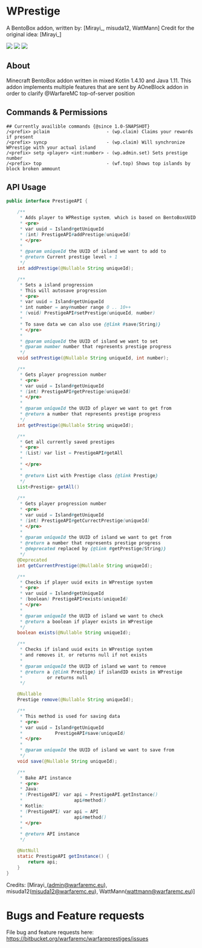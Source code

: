# WPrestige
A BentoBox addon, written by: [Mirayi_, misuda12, WattMann]
Credit for the original idea: [Mirayi_]

![](https://img.shields.io/badge/Compatibility-1.16-green?style=flat-square)
![](https://img.shields.io/badge/Java_version-1.11-blue?style=flat-square)
![](https://img.shields.io/badge/Dependencies-BentoBox,_PlaceholderAPI,_AOneBlock-red?style=flat-square)
## About
Minecraft BentoBox addon written in mixed Kotlin 1.4.10 and Java 1.11. This addon implements multiple features that are sent by AOneBlock addon in order to clarify @WarfareMC top-of-server position

## Commands & Permissions
```  
## Currently availible commands {@since 1.0-SNAPSHOT}
/<prefix> pclaim                     - (wp.claim) Claims your rewards if present
/<prefix> syncp                      - (wp.claim) Will synchronize WPrestige with your actual island
/<prefix> setp <player> <int:number> - (wp.admin.set) Sets prestige number
/<prefix> top                        - (wf.top) Shows top islands by block broken ammount
```

## API Usage
```JAVA
public interface PrestigeAPI {

    /**
     * Adds player to WPRestige system, which is based on BentoBoxUUID
     * <pre>
     * var uuid = Island#getUniqueId
     * (int) PrestigeAPI#addPrestige(uniqueId)
     * </pre>
     *
     * @param uniqueId the UUID of island we want to add to
     * @return Current prestige level + 1
     */
    int addPrestige(@Nullable String uniqueId);

    /**
     * Sets a island progression
     * This will autosave progression
     * <pre>
     * var uuid = Island#getUniqueId
     * int number = any#number range 0 .. 10++
     * (void) PrestigeAPI#setPrestige(uniqueId, number)
     *
     * To save data we can also use {@link #save(String)}
     * </pre>
     *
     * @param uniqueId the UUID of island we want to set
     * @param number number that represents prestige progress
     */
    void setPrestige(@Nullable String uniqueId, int number);

    /**
     * Gets player progression number
     * <pre>
     * var uuid = Island#getUniqueId
     * (int) PrestigeAPI#getPrestige(uniqueId)
     * </pre>
     *
     * @param uniqueId the UUID of player we want to get from
     * @return a number that represents prestige progress
     */
    int getPrestige(@Nullable String uniqueId);

    /**
     * Get all currently saved prestiges
     * <pre>
     * (List) var list = PrestigeAPI#getAll
     *
     * </pre>
     *
     * @return List with Prestige class {@link Prestige}
     */
    List<Prestige> getAll()
    
    /**
     * Gets player progression number
     * <pre>
     * var uuid = Island#getUniqueId
     * (int) PrestigeAPI#getCurrectPrestige(uniqueId)
     * </pre>
     *
     * @param uniqueId the UUID of island we want to get from
     * @return a number that represents prestige progress
     * @deprecated replaced by {@link #getPrestige(String)}
     */
    @Deprecated
    int getCurrentPrestige(@Nullable String uniqueId);

    /**
     * Checks if player uuid exits in WPrestige system
     * <pre>
     * var uuid = Island#getUniqueId
     * (boolean) PrestigeAPI#exists(uniqueId)
     * </pre>
     *
     * @param uniqueId the UUID of island we want to check
     * @return a boolean if player exists in WPrestige
     */
    boolean exists(@Nullable String uniqueId);

    /**
     * Checks if island uuid exits in WPrestige system
     * and removes it, or returns null if not exists
     *
     * @param uniqueId the UUID of island we want to remove
     * @return a {@link Prestige} if islandID exists in WPrestige
     *         or returns null
     */

    @Nullable
    Prestige remove(@Nullable String uniqueId);

    /**
     * This method is used for saving data
     * <pre>
     * var uuid = Island#getUniqueId
     *            PrestigeAPI#save(uniqueId)
     * </pre>
     *
     * @param uniqueId the UUID of island we want to save from
     */
    void save(@Nullable String uniqueId);

    /**
     * Bake API instance
     * <pre>
     * Java:
     * (PrestigeAPI) var api = PrestigeAPI.getInstance()
     *                   api#method()
     * Kotlin:
     * (PrestigeAPI) var api = API
     *                   api#method()
     * </pre>
     *
     * @return API instance
     */

    @NotNull
    static PrestigeAPI getInstance() {
        return api;
    }
}
```

Credits: [Mirayi_(admin@warfaremc.eu), misuda12(misuda12@warfaremc.eu), WattMann(wattmann@warfaremc.eu)]

Bugs and Feature requests
=========================
File bug and feature requests here: https://bitbucket.org/warfaremc/warfareprestiges/issues